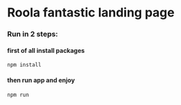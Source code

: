 # Roola fantastic landing page

### Run in 2 steps:
#### first of all install packages
`npm install`
#### then run app and enjoy
`npm run`
